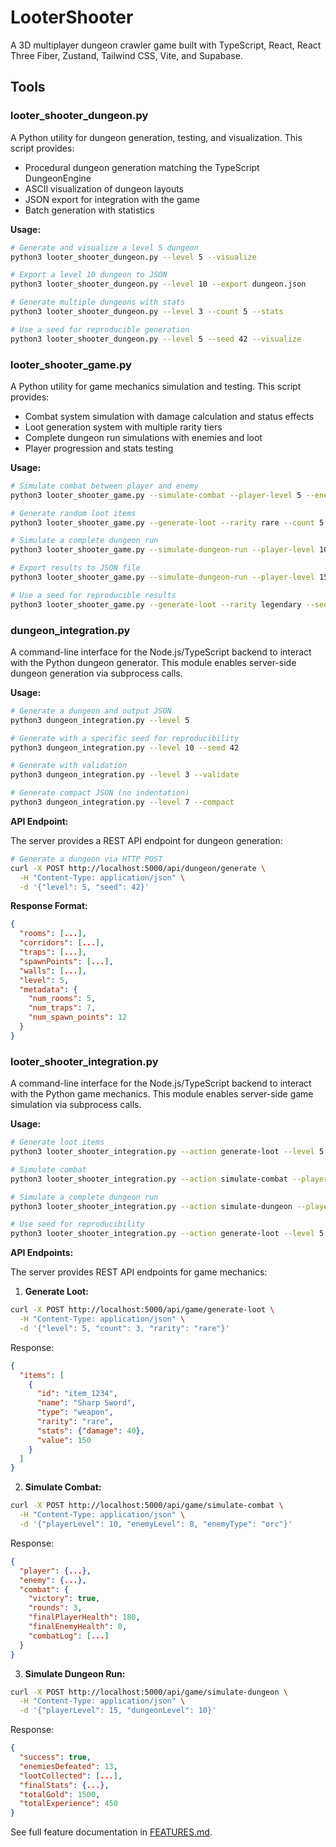 # LooterShooter

A 3D multiplayer dungeon crawler game built with TypeScript, React, React Three Fiber, Zustand, Tailwind CSS, Vite, and Supabase.

## Tools

### looter_shooter_dungeon.py

A Python utility for dungeon generation, testing, and visualization. This script provides:
- Procedural dungeon generation matching the TypeScript DungeonEngine
- ASCII visualization of dungeon layouts
- JSON export for integration with the game
- Batch generation with statistics

**Usage:**
```bash
# Generate and visualize a level 5 dungeon
python3 looter_shooter_dungeon.py --level 5 --visualize

# Export a level 10 dungeon to JSON
python3 looter_shooter_dungeon.py --level 10 --export dungeon.json

# Generate multiple dungeons with stats
python3 looter_shooter_dungeon.py --level 3 --count 5 --stats

# Use a seed for reproducible generation
python3 looter_shooter_dungeon.py --level 5 --seed 42 --visualize
```

### looter_shooter_game.py

A Python utility for game mechanics simulation and testing. This script provides:
- Combat system simulation with damage calculation and status effects
- Loot generation system with multiple rarity tiers
- Complete dungeon run simulations with enemies and loot
- Player progression and stats testing

**Usage:**
```bash
# Simulate combat between player and enemy
python3 looter_shooter_game.py --simulate-combat --player-level 5 --enemy-level 5

# Generate random loot items
python3 looter_shooter_game.py --generate-loot --rarity rare --count 5

# Simulate a complete dungeon run
python3 looter_shooter_game.py --simulate-dungeon-run --player-level 10 --dungeon-level 5

# Export results to JSON file
python3 looter_shooter_game.py --simulate-dungeon-run --player-level 15 --dungeon-level 3 --export results.json

# Use a seed for reproducible results
python3 looter_shooter_game.py --generate-loot --rarity legendary --seed 42
```

### dungeon_integration.py

A command-line interface for the Node.js/TypeScript backend to interact with the Python dungeon generator. This module enables server-side dungeon generation via subprocess calls.

**Usage:**
```bash
# Generate a dungeon and output JSON
python3 dungeon_integration.py --level 5

# Generate with a specific seed for reproducibility
python3 dungeon_integration.py --level 10 --seed 42

# Generate with validation
python3 dungeon_integration.py --level 3 --validate

# Generate compact JSON (no indentation)
python3 dungeon_integration.py --level 7 --compact
```

**API Endpoint:**

The server provides a REST API endpoint for dungeon generation:

```bash
# Generate a dungeon via HTTP POST
curl -X POST http://localhost:5000/api/dungeon/generate \
  -H "Content-Type: application/json" \
  -d '{"level": 5, "seed": 42}'
```

**Response Format:**
```json
{
  "rooms": [...],
  "corridors": [...],
  "traps": [...],
  "spawnPoints": [...],
  "walls": [...],
  "level": 5,
  "metadata": {
    "num_rooms": 5,
    "num_traps": 7,
    "num_spawn_points": 12
  }
}
```

### looter_shooter_integration.py

A command-line interface for the Node.js/TypeScript backend to interact with the Python game mechanics. This module enables server-side game simulation via subprocess calls.

**Usage:**
```bash
# Generate loot items
python3 looter_shooter_integration.py --action generate-loot --level 5 --count 3 --rarity rare

# Simulate combat
python3 looter_shooter_integration.py --action simulate-combat --player-level 10 --enemy-level 8 --enemy-type orc

# Simulate a complete dungeon run
python3 looter_shooter_integration.py --action simulate-dungeon --player-level 15 --dungeon-level 10

# Use seed for reproducibility
python3 looter_shooter_integration.py --action generate-loot --level 5 --seed 42 --compact
```

**API Endpoints:**

The server provides REST API endpoints for game mechanics:

1. **Generate Loot:**
```bash
curl -X POST http://localhost:5000/api/game/generate-loot \
  -H "Content-Type: application/json" \
  -d '{"level": 5, "count": 3, "rarity": "rare"}'
```

Response:
```json
{
  "items": [
    {
      "id": "item_1234",
      "name": "Sharp Sword",
      "type": "weapon",
      "rarity": "rare",
      "stats": {"damage": 40},
      "value": 150
    }
  ]
}
```

2. **Simulate Combat:**
```bash
curl -X POST http://localhost:5000/api/game/simulate-combat \
  -H "Content-Type: application/json" \
  -d '{"playerLevel": 10, "enemyLevel": 8, "enemyType": "orc"}'
```

Response:
```json
{
  "player": {...},
  "enemy": {...},
  "combat": {
    "victory": true,
    "rounds": 3,
    "finalPlayerHealth": 180,
    "finalEnemyHealth": 0,
    "combatLog": [...]
  }
}
```

3. **Simulate Dungeon Run:**
```bash
curl -X POST http://localhost:5000/api/game/simulate-dungeon \
  -H "Content-Type: application/json" \
  -d '{"playerLevel": 15, "dungeonLevel": 10}'
```

Response:
```json
{
  "success": true,
  "enemiesDefeated": 13,
  "lootCollected": [...],
  "finalStats": {...},
  "totalGold": 1500,
  "totalExperience": 450
}
```

See full feature documentation in [FEATURES.md](FEATURES.md).